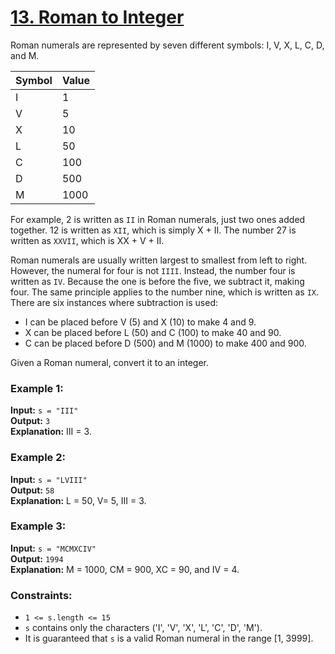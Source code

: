 # [13. Roman to Integer](https://leetcode.com/problems/roman-to-integer/)

Roman numerals are represented by seven different symbols: I, V, X, L, C, D, and M.

| Symbol | Value |
|--------|-------|
| I      | 1     |
| V      | 5     |
| X      | 10    |
| L      | 50    |
| C      | 100   |
| D      | 500   |
| M      | 1000  |

For example, 2 is written as `II` in Roman numerals, just two ones added together. 12 is written as `XII`, which is simply X + II. The number 27 is written as `XXVII`, which is XX + V + II.

Roman numerals are usually written largest to smallest from left to right. However, the numeral for four is not `IIII`. Instead, the number four is written as `IV`. Because the one is before the five, we subtract it, making four. The same principle applies to the number nine, which is written as `IX`. There are six instances where subtraction is used:

- I can be placed before V (5) and X (10) to make 4 and 9.
- X can be placed before L (50) and C (100) to make 40 and 90.
- C can be placed before D (500) and M (1000) to make 400 and 900.

Given a Roman numeral, convert it to an integer.

### Example 1:

**Input:** `s = "III"`  
**Output:** `3`  
**Explanation:** III = 3.

### Example 2:

**Input:** `s = "LVIII"`  
**Output:** `58`  
**Explanation:** L = 50, V= 5, III = 3.

### Example 3:

**Input:** `s = "MCMXCIV"`  
**Output:** `1994`  
**Explanation:** M = 1000, CM = 900, XC = 90, and IV = 4.

### Constraints:

- `1 <= s.length <= 15`
- `s` contains only the characters ('I', 'V', 'X', 'L', 'C', 'D', 'M').
- It is guaranteed that `s` is a valid Roman numeral in the range [1, 3999].
